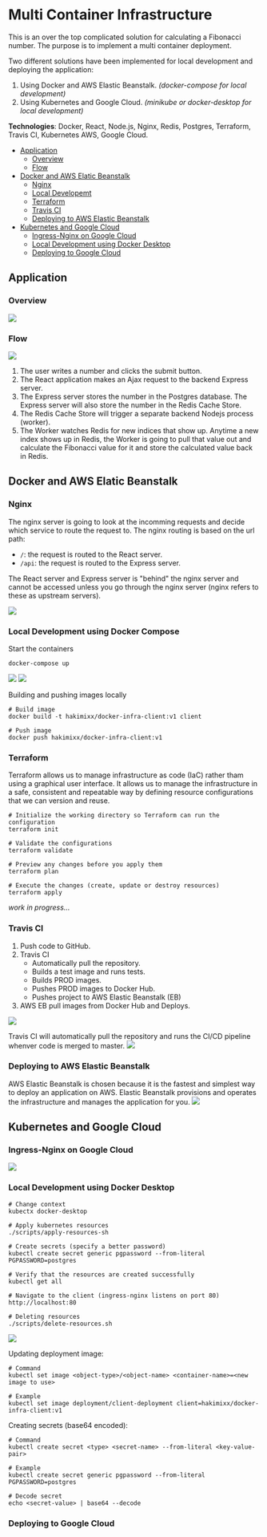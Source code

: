 # Multi Container Infrastructure

This is an over the top complicated solution for calculating a Fibonacci number.
The purpose is to implement a multi container deployment.

Two different solutions have been implemented for local development and deploying 
the application:
1. Using Docker and AWS Elastic Beanstalk.
   _(docker-compose for local development)_
2. Using Kubernetes and Google Cloud.
   _(minikube or docker-desktop for local development)_

**Technologies**: Docker, React, Node.js, Nginx, Redis, Postgres, Terraform, Travis CI, Kubernetes
AWS, Google Cloud. 

* [Application](#application)
  * [Overview](#overview)
  * [Flow](#flow)
* [Docker and AWS Elatic Beanstalk](#docker-and-aws-elatic-beanstalk)
  * [Nginx](#nginx)
  * [Local Developemt](#local-development-using-docker-compose)
  * [Terraform](#terraform)
  * [Travis CI](#travis-ci)
  * [Deploying to AWS Elastic Beanstalk](#deploying-to-aws-elastic-beanstalk)
* [Kubernetes and Google Cloud](#kubernetes-and-google-cloud)
  * [Ingress-Nginx on Google Cloud](#ingress-nginx-on-google-cloud)
  * [Local Development using Docker Desktop](#local-development-using-docker-desktop)
  * [Deploying to Google Cloud](#deploying-to-google-cloud)

## Application
### Overview
![](resources/images/overview.png)

### Flow
![](resources/images/flow.png)

1. The user writes a number and clicks the submit button.
2. The React application makes an Ajax request to the backend Express server.
3. The Express server stores the number in the Postgres database. The Express server will also
   store the number in the Redis Cache Store.
4. The Redis Cache Store will trigger a separate backend Nodejs process (worker).
5. The Worker watches Redis for new indices that show up. Anytime a new index shows up in Redis,
   the Worker is going to pull that value out and calculate the Fibonacci value for it and store the calculated
   value back in Redis.

## Docker and AWS Elatic Beanstalk

### Nginx
The nginx server is going to look at the incomming requests and decide which
service to route the request to. The nginx routing is based on the url path:
* `/`: the request is routed to the React server.
* `/api`: the request is routed to the Express server.

The React server and Express server is "behind" the nginx server and cannot be accessed
unless you go through the nginx server (nginx refers to these as upstream servers).

![](resources/images/nginx-routing.png)

### Local Development using Docker Compose
Start the containers
```shell
docker-compose up
```

![](resources/images/docker-compose-containers.png)
![](resources/images/app.png)

Building and pushing images locally
```shell
# Build image 
docker build -t hakimixx/docker-infra-client:v1 client

# Push image
docker push hakimixx/docker-infra-client:v1
```

### Terraform 
Terraform allows us to manage infrastructure as code (IaC) rather tham using a graphical
user interface. It allows us to manage the infrastructure in a safe, consistent and 
repeatable way by defining resource configurations that we can version and reuse.
```shell
# Initialize the working directory so Terraform can run the configuration
terraform init

# Validate the configurations
terraform validate

# Preview any changes before you apply them 
terraform plan 

# Execute the changes (create, update or destroy resources)
terraform apply
```
_work in progress..._

### Travis CI 
1. Push code to GitHub.
2. Travis CI
   * Automatically pull the repository. 
   * Builds a test image and runs tests. 
   * Builds PROD images. 
   * Pushes PROD images to Docker Hub. 
   * Pushes project to AWS Elastic Beanstalk (EB) 
3. AWS EB pull images from Docker Hub and Deploys. 

![](resources/images/ci-cd.png)

Travis CI will automatically pull the repository and runs the CI/CD pipeline whenver code is merged to master. 
![](resources/images/travis-ci.png)

### Deploying to AWS Elastic Beanstalk
AWS Elastic Beanstalk is chosen because it is the fastest and simplest way to deploy an application on AWS.
Elastic Beanstalk provisions and operates the infrastructure and manages the application for you.
![](resources/images/deployment.png)

## Kubernetes and Google Cloud

### Ingress-Nginx on Google Cloud
![](resources/images/k8s-overview.png)

### Local Development using Docker Desktop
```shell
# Change context 
kubectx docker-desktop

# Apply kubernetes resources 
./scripts/apply-resources-sh

# Create secrets (specify a better password)
kubectl create secret generic pgpassword --from-literal PGPASSWORD=postgres 

# Verify that the resources are created successfully
kubectl get all

# Navigate to the client (ingress-nginx listens on port 80) 
http://localhost:80

# Deleting resources
./scripts/delete-resources.sh
```
![](resources/images/local-cluster.png)

Updating deployment image: 
```shell
# Command 
kubectl set image <object-type>/<object-name> <container-name>=<new image to use>

# Example
kubectl set image deployment/client-deployment client=hakimixx/docker-infra-client:v1
```

Creating secrets (base64 encoded):
```shell
# Command
kubectl create secret <type> <secret-name> --from-literal <key-value-pair>

# Example 
kubectl create secret generic pgpassword --from-literal PGPASSWORD=postgres

# Decode secret
echo <secret-value> | base64 --decode
```

### Deploying to Google Cloud
